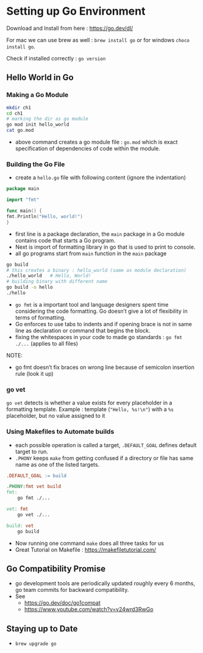 # Setting up Go Environment

Download and Install from here : https://go.dev/dl/

For mac we can use brew as well : `brew install go` or for windows `choco install go`.

Check if installed correctly : `go version`

## Hello World in Go

### Making a Go Module

````bash
mkdir ch1
cd ch1
# marking the dir as go module
go mod init hello_world
cat go.mod
````

- above command creates a go module file : `go.mod` which is exact specification of dependencies of code within the module.

### Building the Go File

- create a `hello.go` file with following content (ignore the indentation)

````go
package main

import "fmt"

func main() {
fmt.Println("Hello, world!")
}
````

- first line is a package declaration, the `main` package in a Go module contains code that starts a Go program.
- Next is import of formatting library in go that is used to print to console.
- all go programs start from `main` function in the `main` package

````bash
go build
# this creates a binary : hello_world (same as module declaration)
./hello_world	# Hello, World!
# building binary with different name
go build -o hello
./hello
````

- `go fmt` is a important tool and language designers spent time considering the code formatting. Go doesn’t give a lot of flexibility in terms of formatting.
- Go enforces to use tabs to indents and if opening brace is not in same line as declaration or command that begins the block.
- fixing the whitespaces in your code to made go standards : `go fmt ./...` (applies to all files)

NOTE:

- go fmt doesn’t fix braces on wrong line because of semicolon insertion rule (look it up)

### go vet

`go vet` detects is whether a value exists for every placeholder in a formatting template. Example : template (`"Hello, %s!\n"`) with a `%s` placeholder, but no value assigned to it

### Using Makefiles to Automate builds

- each possible operation is called a target, `.DEFAULT_GOAL` defines default target to run.
- `.PHONY` keeps `make` from getting confused if a directory or file has same name as one of the listed targets.

````makefile
.DEFAULT_GOAL := build

.PHONY:fmt vet build
fmt:
	go fmt ./...

vet: fmt
	go vet ./...

build: vet
	go build
````

- Now running one command `make` does all three tasks for us
- Great Tutorial on Makefile : https://makefiletutorial.com/

## Go Compatibility Promise

- go development tools are periodically updated roughly every 6 months, go team commits for backward compatibility.
- See 
    - https://go.dev/doc/go1compat
    - https://www.youtube.com/watch?v=v24wrd3RwGo

## Staying up to Date

- `brew upgrade go`